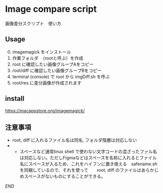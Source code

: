 # Image compare script

画像差分スクリプト　使い方

## Usage

0. imagemagick をインストール
1. 作業フォルダ　（rootと呼ぶ）を作成
2. root に確認したい画像グループAをコピー
3. root/diff  に確認したい画像グループBをコピー
4. terminal (console) で root から imgDiff.sh を呼ぶ
5. root/res に差分画像が作成されます


## install
https://macappstore.org/imagemagick/

## 注意事項

- root, diff に入れるファイル名は同名, フォルダ階層は対応しない
- - スペースなど通常linux shell で使わない文字コードの混ざったファル名は対応しない。ただしFigmaなどはスペースを名称に入れるとファイル名にスペースが入るため、これをハイフンに置き換える　safename.sh を同梱しているので、それを使って　　root, diff のファイルはあらかじめスペースがないものにすることができる。


*END*
